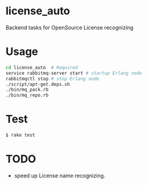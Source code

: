 # license_auto
Backend tasks for OpenSource License recognizing

# Usage
``` bash
cd license_auto  # Required
service rabbitmq-server start # startup Erlang node
rabbitmqctl stop # stop Erlang node
./script/apt-get.deps.sh
./bin/mq_pack.rb
./bin/mq_repo.rb
```

# Test
``` bash
$ rake test
```

# TODO
* speed up License name recognizing.



